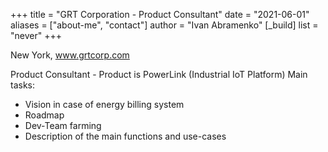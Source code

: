 +++
title = "GRT Corporation - Product Consultant"
date = "2021-06-01"
aliases = ["about-me", "contact"]
author = "Ivan Abramenko"
[_build]
  list = "never"
+++

New York, www.grtcorp.com

Product Consultant - Product is PowerLink (Industrial IoT Platform)
Main tasks:
- Vision in case of energy billing system
- Roadmap
- Dev-Team farming
- Description of the main functions and use-cases